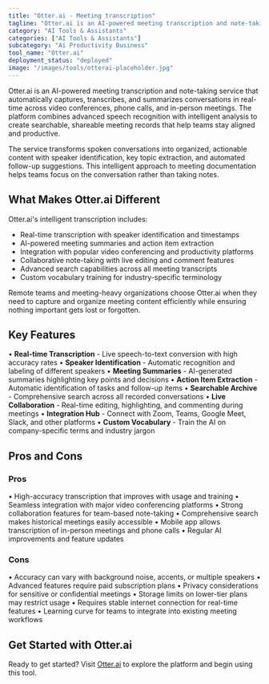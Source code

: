 ```yaml
---
title: "Otter.ai - Meeting transcription"
tagline: "Otter.ai is an AI-powered meeting transcription and note-taking service that automatically captures, transcribes, and summarizes conversations in real-time..."
category: "AI Tools & Assistants"
categories: ["AI Tools & Assistants"]
subcategory: "Ai Productivity Business"
tool_name: "Otter.ai"
deployment_status: "deployed"
image: "/images/tools/otterai-placeholder.jpg"
---
```


Otter.ai is an AI-powered meeting transcription and note-taking service that automatically captures, transcribes, and summarizes conversations in real-time across video conferences, phone calls, and in-person meetings. The platform combines advanced speech recognition with intelligent analysis to create searchable, shareable meeting records that help teams stay aligned and productive.

The service transforms spoken conversations into organized, actionable content with speaker identification, key topic extraction, and automated follow-up suggestions. This intelligent approach to meeting documentation helps teams focus on the conversation rather than taking notes.

## What Makes Otter.ai Different

Otter.ai's intelligent transcription includes:
- Real-time transcription with speaker identification and timestamps
- AI-powered meeting summaries and action item extraction
- Integration with popular video conferencing and productivity platforms
- Collaborative note-taking with live editing and comment features
- Advanced search capabilities across all meeting transcripts
- Custom vocabulary training for industry-specific terminology

Remote teams and meeting-heavy organizations choose Otter.ai when they need to capture and organize meeting content efficiently while ensuring nothing important gets lost or forgotten.

## Key Features

• **Real-time Transcription** - Live speech-to-text conversion with high accuracy rates
• **Speaker Identification** - Automatic recognition and labeling of different speakers
• **Meeting Summaries** - AI-generated summaries highlighting key points and decisions
• **Action Item Extraction** - Automatic identification of tasks and follow-up items
• **Searchable Archive** - Comprehensive search across all recorded conversations
• **Live Collaboration** - Real-time editing, highlighting, and commenting during meetings
• **Integration Hub** - Connect with Zoom, Teams, Google Meet, Slack, and other platforms
• **Custom Vocabulary** - Train the AI on company-specific terms and industry jargon

## Pros and Cons

### Pros
• High-accuracy transcription that improves with usage and training
• Seamless integration with major video conferencing platforms
• Strong collaboration features for team-based note-taking
• Comprehensive search makes historical meetings easily accessible
• Mobile app allows transcription of in-person meetings and phone calls
• Regular AI improvements and feature updates

### Cons
• Accuracy can vary with background noise, accents, or multiple speakers
• Advanced features require paid subscription plans
• Privacy considerations for sensitive or confidential meetings
• Storage limits on lower-tier plans may restrict usage
• Requires stable internet connection for real-time features
• Learning curve for teams to integrate into existing meeting workflows

## Get Started with Otter.ai

Ready to get started? Visit [Otter.ai](https://otter.ai/) to explore the platform and begin using this tool.